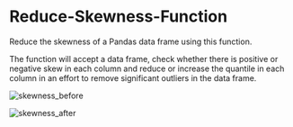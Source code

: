 # Reduce-Skewness-Function
Reduce the skewness of a Pandas data frame using this function.

The function will accept a data frame, check whether there is positive or negative skew in each column and reduce or increase the quantile in each column in an effort to remove significant outliers in the data frame.

![skewness_before](https://github.com/JackLacey18/Reduce-Skewness-Function/assets/94805552/40381567-7b76-480e-96b2-bb79cd60de41)


![skewness_after](https://github.com/JackLacey18/Reduce-Skewness-Function/assets/94805552/6bab5e44-de86-4e20-952c-3bb9e7b098a0)
